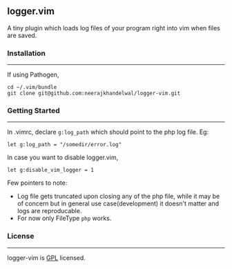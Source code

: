 ## logger.vim
A tiny plugin which loads log files of your program right into vim when files
are saved.

### Installation
------

If using Pathogen,
```
cd ~/.vim/bundle
git clone git@github.com:neerajkhandelwal/logger-vim.git
```

### Getting Started
--------

In .vimrc, declare `g:log_path` which should point to the php log file. Eg:
```
let g:log_path = "/somedir/error.log"
```

In case you want to disable logger.vim,
```
let g:disable_vim_logger = 1
```

Few pointers to note:
* Log file gets truncated upon closing any of the php file, while it may be of concern but in general use case(development) it doesn't matter and logs are reproducable.
* For now only FileType `php` works.

### License
-----
logger-vim is [GPL](https://github.com/neerajkhandelwal/logger-vim/blob/master/LICENSE) licensed.
